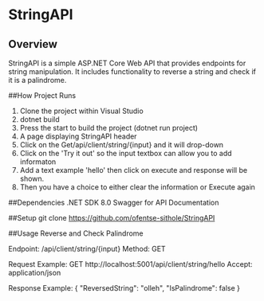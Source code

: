 # StringAPI

## Overview
StringAPI is a simple ASP.NET Core Web API that provides endpoints for string manipulation. It includes functionality to reverse a string and check if it is a palindrome.


##How Project Runs
1. Clone the project within Visual Studio
2. dotnet build
3. Press the start to build the project  (dotnet run project)
4. A page displaying StringAPI header
5. Click on the Get/api/client/string/{input} and it will drop-down
6. Click on the 'Try it out' so the input textbox can allow you to add informaton
7. Add a text example 'hello' then click on execute and response will be shown.
8. Then you have a choice to either clear the information or Execute again

##Dependencies
.NET SDK 8.0
Swagger for API Documentation

##Setup
git clone https://github.com/ofentse-sithole/StringAPI

##Usage
Reverse and Check Palindrome

Endpoint: /api/client/string/{input}
Method: GET

Request Example:
GET http://localhost:5001/api/client/string/hello
Accept: application/json

Response Example:
{
  "ReversedString": "olleh",
  "IsPalindrome": false
}

